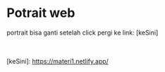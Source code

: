 # Potrait web
portrait bisa ganti setelah click
pergi ke link: [keSini]

<br><br>
[keSini]: https://materi1.netlify.app/
